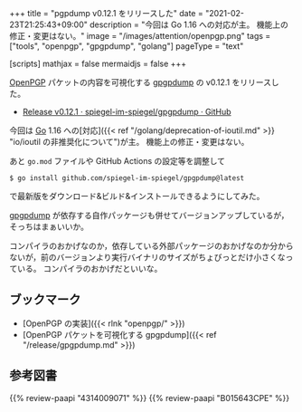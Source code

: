 +++
title = "pgpdump v0.12.1 をリリースした"
date =  "2021-02-23T21:25:43+09:00"
description = "今回は Go 1.16 への対応が主。 機能上の修正・変更はない。"
image = "/images/attention/openpgp.png"
tags = ["tools", "openpgp", "gpgpdump", "golang"]
pageType = "text"

[scripts]
  mathjax = false
  mermaidjs = false
+++

[OpenPGP] パケットの内容を可視化する [gpgpdump] の v0.12.1 をリリースした。

- [Release v0.12.1 · spiegel-im-spiegel/gpgpdump · GitHub](https://github.com/spiegel-im-spiegel/gpgpdump/releases/tag/v0.12.1)

今回は [Go] 1.16 への[対応]({{< ref "/golang/deprecation-of-ioutil.md" >}} "io/ioutil の非推奨化について")が主。
機能上の修正・変更はない。

あと `go.mod` ファイルや GitHub Actions の設定等を調整して

```text
$ go install github.com/spiegel-im-spiegel/gpgpdump@latest
```

で最新版をダウンロード&ビルド&インストールできるようにしてみた。

[gpgpdump] が依存する自作パッケージも併せてバージョンアップしているが，そっちはまぁいいか。

コンパイラのおかげなのか，依存している外部パッケージのおかげなのか分からないが，前のバージョンより実行バイナリのサイズがちょびっとだけ小さくなっている。
コンパイラのおかげだといいな。

## ブックマーク

- [OpenPGP の実装]({{< rlnk "openpgp/" >}})
- [OpenPGP パケットを可視化する gpgpdump]({{< ref "/release/gpgpdump.md" >}})

[gpgpdump]: https://github.com/spiegel-im-spiegel/gpgpdump "spiegel-im-spiegel/gpgpdump: OpenPGP packet visualizer"
[OpenPGP]: http://openpgp.org/
[GnuPG]: https://gnupg.org/ "The GNU Privacy Guard"
[RFC 4880]: https://tools.ietf.org/html/rfc4880
[RFC 4880bis]: https://datatracker.ietf.org/doc/draft-ietf-openpgp-rfc4880bis/
[Go]: https://golang.org/ "The Go Programming Language"

## 参考図書

{{% review-paapi "4314009071" %}} <!-- 暗号化 プライバシーを救った反乱者たち -->
{{% review-paapi "B015643CPE" %}} <!-- 暗号技術入門 第3版 -->
